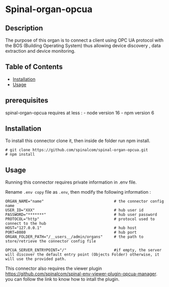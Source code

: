 # Spinal-organ-opcua


## Description

The purpose of this organ is to connect a client using OPC UA protocol with the BOS (Building Operating System) thus allowing device discovery , data extraction and device monitoring.

## Table of Contents

- [Installation](#installation)
- [Usage](#usage)

## prerequisites
spinal-organ-opcua requires at less :
    - node version 16 
    - npm version 6 

## Installation

To install this connector clone it, then inside de folder run npm install.

```
# git clone https://github.com/spinalcom/spinal-organ-opcua.git
# npm install
```

## Usage

Running this connector requires private information in .env file.

Rename ```.env copy``` file as ```.env```, then modify the following information :


```
ORGAN_NAME="name"                               # the connector config name
USER_ID="XXX"                                   # hub user id
PASSWORD="*******"                              # hub user password
PROTOCOL="http"                                 # protocol used to connect to the hub
HOST="127.0.0.1"                                # hub host
PORT=8080                                       # hub port
ORGAN_FOLDER_PATH="/__users__/admin/organs"     # the path to store/retrieve the connector config file

OPCUA_SERVER_ENTRYPOINT="/"                     #if empty, the server will discover the default entry point (Objects Folder) otherwise, it will use the provided path.

```


This connector also requires the viewer plugin https://github.com/spinalcom/spinal-env-viewer-plugin-opcua-manager. you can follow the link to know how to intall the plugin.
